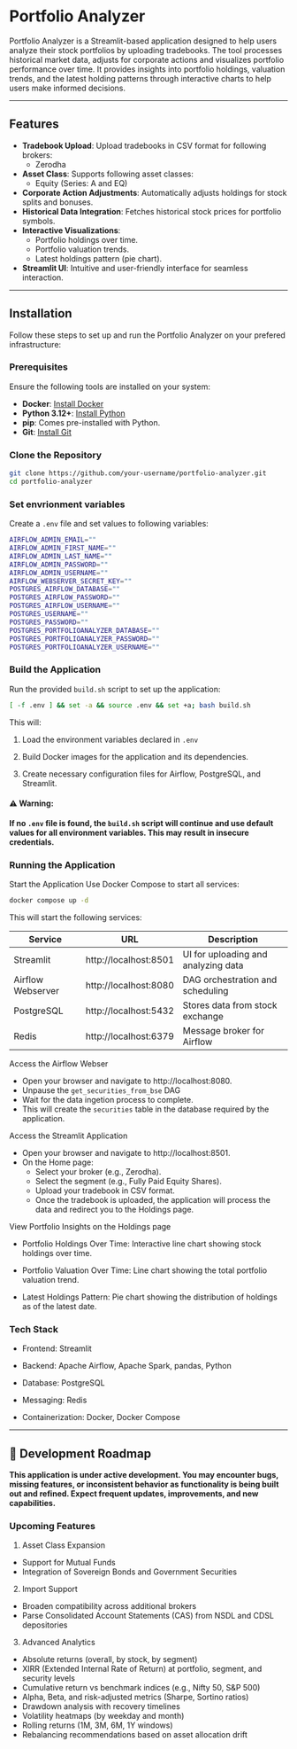 # Portfolio Analyzer

Portfolio Analyzer is a Streamlit-based application designed to help users analyze their stock portfolios by uploading tradebooks. The tool processes historical market data, adjusts for corporate actions and visualizes portfolio performance over time. It provides insights into portfolio holdings, valuation trends, and the latest holding patterns through interactive charts to help users make informed decisions.

---

## Features

- **Tradebook Upload**: Upload tradebooks in CSV format for following brokers:
  - Zerodha
- **Asset Class**: Supports following asset classes:
  - Equity (Series: A and EQ)
- **Corporate Action Adjustments**: Automatically adjusts holdings for stock splits and bonuses.
- **Historical Data Integration**: Fetches historical stock prices for portfolio symbols.
- **Interactive Visualizations**:
  - Portfolio holdings over time.
  - Portfolio valuation trends.
  - Latest holdings pattern (pie chart).
- **Streamlit UI**: Intuitive and user-friendly interface for seamless interaction.

---

## Installation

Follow these steps to set up and run the Portfolio Analyzer on your prefered infrastructure:

### Prerequisites

Ensure the following tools are installed on your system:
- **Docker**: [Install Docker](https://docs.docker.com/get-docker/)
- **Python 3.12+**: [Install Python](https://www.python.org/downloads/)
- **pip**: Comes pre-installed with Python.
- **Git**: [Install Git](https://git-scm.com/book/en/v2/Getting-Started-Installing-Git)

### Clone the Repository

```bash
git clone https://github.com/your-username/portfolio-analyzer.git
cd portfolio-analyzer
```

### Set envrionment variables

Create a `.env` file and set values to following variables:

```bash
AIRFLOW_ADMIN_EMAIL=""
AIRFLOW_ADMIN_FIRST_NAME=""
AIRFLOW_ADMIN_LAST_NAME=""
AIRFLOW_ADMIN_PASSWORD=""
AIRFLOW_ADMIN_USERNAME=""
AIRFLOW_WEBSERVER_SECRET_KEY=""
POSTGRES_AIRFLOW_DATABASE=""
POSTGRES_AIRFLOW_PASSWORD=""
POSTGRES_AIRFLOW_USERNAME=""
POSTGRES_USERNAME=""
POSTGRES_PASSWORD=""
POSTGRES_PORTFOLIOANALYZER_DATABASE=""
POSTGRES_PORTFOLIOANALYZER_PASSWORD=""
POSTGRES_PORTFOLIOANALYZER_USERNAME=""
```

### Build the Application

Run the provided `build.sh` script to set up the application:

```bash
[ -f .env ] && set -a && source .env && set +a; bash build.sh
```

This will:

1. Load the environment variables declared in `.env` 

2. Build Docker images for the application and its dependencies.

3. Create necessary configuration files for Airflow, PostgreSQL, and Streamlit.

#### ⚠️ Warning:

**If no `.env` file is found, the `build.sh` script will continue and use default values for all environment variables. This may result in insecure credentials.**

### Running the Application

Start the Application
Use Docker Compose to start all services:

```bash
docker compose up -d
```

This will start the following services:

| Service           | URL                      | Description                         |
|-------------------|--------------------------|-------------------------------------|
| Streamlit         | http://localhost:8501    | UI for uploading and analyzing data |
| Airflow Webserver | http://localhost:8080    | DAG orchestration and scheduling    |
| PostgreSQL        | http://localhost:5432    | Stores data from stock exchange     |
| Redis             | http://localhost:6379    | Message broker for Airflow          |

Access the Airflow Webser

- Open your browser and navigate to http://localhost:8080.
- Unpause the `get_securities_from_bse` DAG
- Wait for the data ingetion process to complete.
- This will create the `securities` table in the database required by the application.

Access the Streamlit Application

 - Open your browser and navigate to http://localhost:8501.
 - On the Home page: 
    - Select your broker (e.g., Zerodha).
    - Select the segment (e.g., Fully Paid Equity Shares).
    - Upload your tradebook in CSV format.
    - Once the tradebook is uploaded, the application will process the data and redirect you to the Holdings page.

View Portfolio Insights on the Holdings page

- Portfolio Holdings Over Time: Interactive line chart showing stock holdings over time.

 - Portfolio Valuation Over Time: Line chart showing the total portfolio valuation trend.

- Latest Holdings Pattern: Pie chart showing the distribution of holdings as of the latest date.

### Tech Stack

- Frontend: Streamlit

- Backend: Apache Airflow, Apache Spark, pandas, Python

- Database: PostgreSQL

- Messaging: Redis

- Containerization: Docker, Docker Compose

---

## 🚧 Development Roadmap

**This application is under active development. You may encounter bugs, missing features, or inconsistent behavior as functionality is being built out and refined. Expect frequent updates, improvements, and new capabilities.**

### Upcoming Features

1. Asset Class Expansion

- Support for Mutual Funds
- Integration of Sovereign Bonds and Government Securities

2. Import Support

- Broaden compatibility across additional brokers
- Parse Consolidated Account Statements (CAS) from NSDL and CDSL depositories

3. Advanced Analytics

- Absolute returns (overall, by stock, by segment)
- XIRR (Extended Internal Rate of Return) at portfolio, segment, and security levels
- Cumulative return vs benchmark indices (e.g., Nifty 50, S&P 500)
- Alpha, Beta, and risk-adjusted metrics (Sharpe, Sortino ratios)
- Drawdown analysis with recovery timelines
- Volatility heatmaps (by weekday and month)
- Rolling returns (1M, 3M, 6M, 1Y windows)
- Rebalancing recommendations based on asset allocation drift
